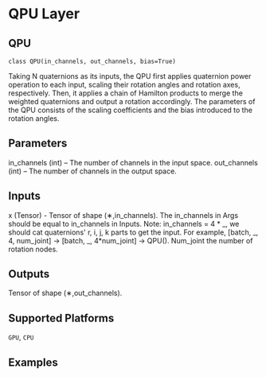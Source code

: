 # QPU Layer

## QPU
```
class QPU(in_channels, out_channels, bias=True)
```
Taking N quaternions as its inputs, the QPU first applies quaternion power operation to each input, scaling their
rotation angles and rotation axes, respectively. Then, it applies a chain of Hamilton products to merge the weighted
quaternions and output a rotation accordingly. The parameters of the QPU consists of the scaling coefficients and the
bias introduced to the rotation angles.

## Parameters
in_channels (int) – The number of channels in the input space.
out_channels (int) – The number of channels in the output space.

## Inputs
x (Tensor) - Tensor of shape (∗,in_channels). The in_channels in Args should be equal to in_channels in Inputs. 
Note: in_channels = 4 * _, we should cat quaternions' r, i, j, k parts to get the input.
For example, [batch, _, 4, num_joint] -> [batch, _, 4*num_joint] -> QPU(). Num_joint the number of rotation nodes.

## Outputs
Tensor of shape (∗,out_channels).

## Supported Platforms
```GPU```, ```CPU```

## Examples
```python

```
